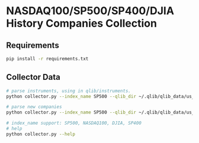 # NASDAQ100/SP500/SP400/DJIA History Companies Collection

## Requirements

```bash
pip install -r requirements.txt
```

## Collector Data

```bash
# parse instruments, using in qlib/instruments.
python collector.py --index_name SP500 --qlib_dir ~/.qlib/qlib_data/us_data --method parse_instruments --market_index us_index

# parse new companies
python collector.py --index_name SP500 --qlib_dir ~/.qlib/qlib_data/us_data --method save_new_companies --market_index us_index

# index_name support: SP500, NASDAQ100, DJIA, SP400
# help
python collector.py --help
```

